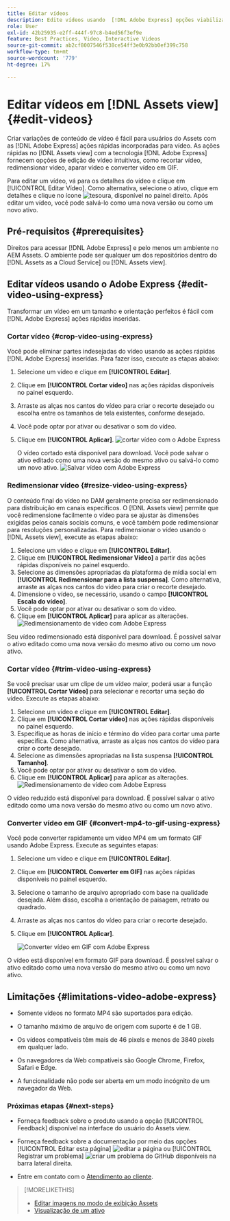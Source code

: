 ```yaml
---
title: Editar vídeos
description: Edite vídeos usando  [!DNL Adobe Express] opções viabilizadas pelo e salve vídeos atualizados como versões.
role: User
exl-id: 42b25935-e2ff-444f-97c8-b4ed56f3ef9e
feature: Best Practices, Video, Interactive Videos
source-git-commit: ab2cf8007546f538ce54ff3e0b92bb0ef399c758
workflow-type: tm+mt
source-wordcount: '779'
ht-degree: 17%

---
```


# Editar vídeos em [!DNL Assets view] {#edit-videos}

Criar variações de conteúdo de vídeo é fácil para usuários do Assets com as [!DNL Adobe Express] ações rápidas incorporadas para vídeo. As ações rápidas no [!DNL Assets view] com a tecnologia [!DNL Adobe Express] fornecem opções de edição de vídeo intuitivas, como recortar vídeo, redimensionar vídeo, aparar vídeo e converter vídeo em GIF.

Para editar um vídeo, vá para os detalhes do vídeo e clique em [!UICONTROL Editar Vídeo]. Como alternativa, selecione o ativo, clique em detalhes e clique no ícone ![tesoura](assets/do-not-localize/cut.svg), disponível no painel direito. Após editar um vídeo, você pode salvá-lo como uma nova versão ou como um novo ativo.

## Pré-requisitos {#prerequisites}

Direitos para acessar [!DNL Adobe Express] e pelo menos um ambiente no AEM Assets. O ambiente pode ser qualquer um dos repositórios dentro do [!DNL Assets as a Cloud Service] ou [!DNL Assets view].

## Editar vídeos usando o Adobe Express {#edit-video-using-express}

Transformar um vídeo em um tamanho e orientação perfeitos é fácil com [!DNL Adobe Express] ações rápidas inseridas.

### Cortar vídeo {#crop-video-using-express}

Você pode eliminar partes indesejadas do vídeo usando as ações rápidas [!DNL Adobe Express] inseridas. Para fazer isso, execute as etapas abaixo:

1. Selecione um vídeo e clique em **[!UICONTROL Editar]**.
2. Clique em **[!UICONTROL Cortar vídeo]** nas ações rápidas disponíveis no painel esquerdo.
3. Arraste as alças nos cantos do vídeo para criar o recorte desejado ou escolha entre os tamanhos de tela existentes, conforme desejado.
4. Você pode optar por ativar ou desativar o som do vídeo.
5. Clique em **[!UICONTROL Aplicar]**.
   ![cortar vídeo com o Adobe Express](assets/adobe-express-crop-video.png)

   O vídeo cortado está disponível para download. Você pode salvar o ativo editado como uma nova versão do mesmo ativo ou salvá-lo como um novo ativo. ![Salvar vídeo com Adobe Express](assets/adobe-express-save-video.png)

### Redimensionar vídeo {#resize-video-using-express}

O conteúdo final do vídeo no DAM geralmente precisa ser redimensionado para distribuição em canais específicos. O [!DNL Assets view] permite que você redimensione facilmente o vídeo para se ajustar às dimensões exigidas pelos canais sociais comuns, e você também pode redimensionar para resoluções personalizadas. Para redimensionar o vídeo usando o [!DNL Assets view], execute as etapas abaixo:

1. Selecione um vídeo e clique em **[!UICONTROL Editar]**.
2. Clique em **[!UICONTROL Redimensionar Vídeo]** a partir das ações rápidas disponíveis no painel esquerdo.
3. Selecione as dimensões apropriadas da plataforma de mídia social em **[!UICONTROL Redimensionar para a lista suspensa]**. Como alternativa, arraste as alças nos cantos do vídeo para criar o recorte desejado.
4. Dimensione o vídeo, se necessário, usando o campo **[!UICONTROL Escala do vídeo]**.
5. Você pode optar por ativar ou desativar o som do vídeo.
6. Clique em **[!UICONTROL Aplicar]** para aplicar as alterações.
   ![Redimensionamento de vídeo com Adobe Express](assets/adobe-express-resize-video.png)

Seu vídeo redimensionado está disponível para download. É possível salvar o ativo editado como uma nova versão do mesmo ativo ou como um novo ativo.

### Cortar vídeo {#trim-video-using-express}

Se você precisar usar um clipe de um vídeo maior, poderá usar a função **[!UICONTROL Cortar Vídeo]** para selecionar e recortar uma seção do vídeo. Execute as etapas abaixo:

1. Selecione um vídeo e clique em **[!UICONTROL Editar]**.
2. Clique em **[!UICONTROL Cortar vídeo]** nas ações rápidas disponíveis no painel esquerdo.
3. Especifique as horas de início e término do vídeo para cortar uma parte específica. Como alternativa, arraste as alças nos cantos do vídeo para criar o corte desejado.
4. Selecione as dimensões apropriadas na lista suspensa **[!UICONTROL Tamanho]**.
5. Você pode optar por ativar ou desativar o som do vídeo.
6. Clique em **[!UICONTROL Aplicar]** para aplicar as alterações.
   ![Redimensionamento de vídeo com Adobe Express](assets/adobe-express-trim-video.png)

O vídeo reduzido está disponível para download. É possível salvar o ativo editado como uma nova versão do mesmo ativo ou como um novo ativo.

### Converter vídeo em GIF {#convert-mp4-to-gif-using-express}

Você pode converter rapidamente um vídeo MP4 em um formato GIF usando Adobe Express. Execute as seguintes etapas:

1. Selecione um vídeo e clique em **[!UICONTROL Editar]**.
2. Clique em **[!UICONTROL Converter em GIF]** nas ações rápidas disponíveis no painel esquerdo.
3. Selecione o tamanho de arquivo apropriado com base na qualidade desejada. Além disso, escolha a orientação de paisagem, retrato ou quadrado.
4. Arraste as alças nos cantos do vídeo para criar o recorte desejado.
5. Clique em **[!UICONTROL Aplicar]**.

   ![Converter vídeo em GIF com Adobe Express](assets/adobe-express-convert-video-to-gif.png)

O vídeo está disponível em formato GIF para download. É possível salvar o ativo editado como uma nova versão do mesmo ativo ou como um novo ativo.

## Limitações {#limitations-video-adobe-express}

* Somente vídeos no formato MP4 são suportados para edição.

* O tamanho máximo de arquivo de origem com suporte é de 1 GB.

* Os vídeos compatíveis têm mais de 46 pixels e menos de 3840 pixels em qualquer lado.

* Os navegadores da Web compatíveis são Google Chrome, Firefox, Safari e Edge.

* A funcionalidade não pode ser aberta em um modo incógnito de um navegador da Web.

### Próximas etapas {#next-steps}

* Forneça feedback sobre o produto usando a opção [!UICONTROL Feedback] disponível na interface do usuário do Assets view.

* Forneça feedback sobre a documentação por meio das opções [!UICONTROL Editar esta página] ![editar a página](assets/do-not-localize/edit-page.png) ou [!UICONTROL Registrar um problema] ![criar um problema do GitHub](assets/do-not-localize/github-issue.png) disponíveis na barra lateral direita.

* Entre em contato com o [Atendimento ao cliente](https://experienceleague.adobe.com/pt-br?support-solution=General#support).

>[!MORELIKETHIS]
>
>* [Editar imagens no modo de exibição Assets](edit-images-assets-view.md)
>* [Visualização de um ativo](navigate-assets-view.md)
